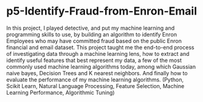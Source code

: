 # p5-Identify-Fraud-from-Enron-Email
In this project, I played detective, and put my machine learning and programming skills to use, by building an algorithm to identify Enron Employees who may have committed fraud based on the public Enron financial and email dataset. This project taught me the end-to-end process of investigating data through a machine learning lens, how to extract and identify useful features that best represent my data, a few of the most commonly used machine learning algorithms today, among which Gaussian naive bayes, Decision Trees and K nearest neighbors. And finally how to evaluate the performance of my machine learning algorithms. (Python, Scikit Learn, Natural Language Processing, Feature Selection, Machine Learning Performance, Algorithmic Tuning)
